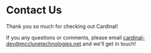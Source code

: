 Contact Us
==========

Thank you so much for checking out Cardinal!

If you any questions or comments, please email cardinal-dev@mcclunetechnologies.net
and we'll get in touch!
